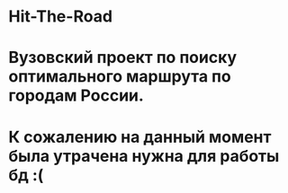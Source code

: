 # Hit-The-Road

# Вузовский проект по поиску оптимального маршрута по городам России. 
# К сожалению на данный момент была утрачена нужна для работы бд :(
